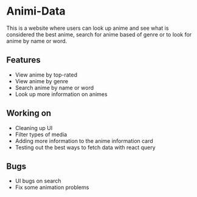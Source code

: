 # Animi-Data

This is a website where users can look up anime and see what is considered the best anime, search for anime based of genre or to look for anime by name or word.

## Features
- View anime by top-rated
- View anime by genre
- Search anime by name or word
- Look up more information on animes


## Working on
- Cleaning up UI
- Filter types of media
- Adding more information to the anime information card
- Testing out the best ways to fetch data with react query

## Bugs
- UI bugs on search
- Fix some animation problems
